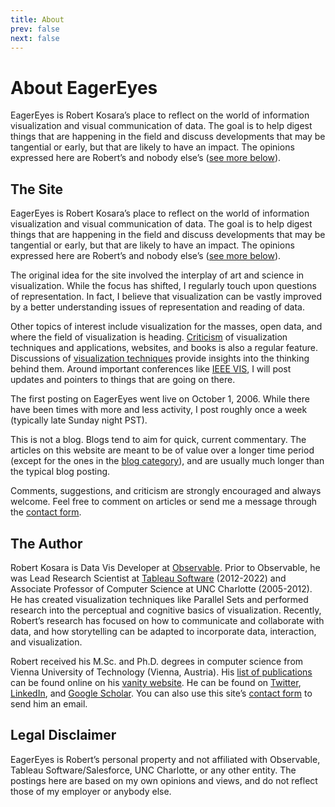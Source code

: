 ```yaml
---
title: About
prev: false
next: false
---
```


# About EagerEyes

EagerEyes is Robert Kosara’s place to reflect on the world of information visualization and visual communication of data. The goal is to help digest things that are happening in the field and discuss developments that may be tangential or early, but that are likely to have an impact. The opinions expressed here are Robert’s and nobody else’s (<a href="#legal-disclaimer">see more below</a>).

## The Site

EagerEyes is Robert Kosara’s place to reflect on the world of information visualization and visual communication of data. The goal is to help digest things that are happening in the field and discuss developments that may be tangential or early, but that are likely to have an impact. The opinions expressed here are Robert’s and nobody else’s (<a href="#legal">see more below</a>).

The original idea for the site involved the interplay of art and science in visualization. While the focus has shifted, I regularly touch upon questions of representation. In fact, I believe that visualization can be vastly improved by a better understanding issues of representation and reading of data.

Other topics of interest include visualization for the masses, open data, and where the field of visualization is heading. <a href="/criticism">Criticism</a> of visualization techniques and applications, websites, and books is also a regular feature. Discussions of <a href="/techniques">visualization techniques</a> provide insights into the thinking behind them. Around important conferences like <a href="http://ieeevis.org/">IEEE VIS</a>, I will post updates and pointers to things that are going on there.

The first posting on EagerEyes went live on October 1, 2006. While there have been times with more and less activity, I post roughly once a week (typically late Sunday night PST).

This is not a blog. Blogs tend to aim for quick, current commentary. The articles on this website are meant to be of value over a longer time period (except for the ones in the <a href="/blog">blog category</a>), and are usually much longer than the typical blog posting.

Comments, suggestions, and criticism are strongly encouraged and always welcome. Feel free to comment on articles or send me a message through the <a href="/contact">contact form</a>.

## The Author

Robert Kosara is Data Vis Developer at <a href="https://observablehq.com">Observable</a>. Prior to Observable, he was Lead Research Scientist at <a href="http://www.tableausoftware.com/">Tableau Software</a> (2012-2022) and Associate Professor of Computer Science at UNC Charlotte (2005-2012). He has created visualization techniques like Parallel Sets and performed research into the perceptual and cognitive basics of visualization. Recently, Robert’s research has focused on how to communicate and collaborate with data, and how storytelling can be adapted to incorporate data, interaction, and visualization.

Robert received his M.Sc. and Ph.D. degrees in computer science from Vienna University of Technology (Vienna, Austria). His <a href="http://kosara.net/publications">list of publications</a> can be found online on his <a href="http://kosara.net/">vanity website</a>. He can be found on <a href="http://twitter.com/EagerEyes">Twitter</a>, <a href="http://www.linkedin.com/in/rkosara">LinkedIn</a>, and <a href="http://scholar.google.com/citations?user=7BS9z-kAAAAJ">Google Scholar</a>. You can also use this site’s <a href="/contact">contact form</a> to send him an email.

## Legal Disclaimer

EagerEyes is Robert’s personal property and not affiliated with Observable, Tableau Software/Salesforce, UNC Charlotte, or any other entity. The postings here are based on my own opinions and views, and do not reflect those of my employer or anybody else.